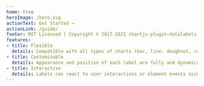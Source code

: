 ```yaml
---
home: true
heroImage: /hero.svg
actionText: Get Started →
actionLink: /guide/
footer: MIT Licensed | Copyright © 2017-2021 chartjs-plugin-datalabels contributors
features:
- title: Flexible
  details: Compatible with all types of charts (bar, line, doughnut, radar, etc.)
- title: Customizable
  details: Appearance and position of each label are fully and dynamically controllable.
- title: Interactive
  details: Labels can react to user interactions or element events using scriptable options.
---
```

